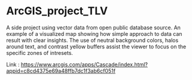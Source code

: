 # ArcGIS_project_TLV

A side project using vector data from open public database source. An example of a visualized map showing how simple approach to data can result with clear insights. The use of neutral background colors, halos around text, and contrast yellow buffers assist the viewer to focus on the specific zones of intresets. 

Link : https://www.arcgis.com/apps/Cascade/index.html?appid=c8cd4375e69a48ffb7dc1f3ab6cf051f


